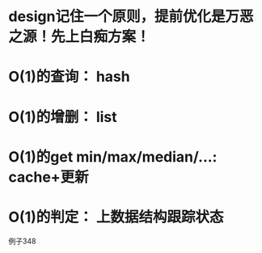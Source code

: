 # design记住一个原则，提前优化是万恶之源！先上白痴方案！

# O(1)的查询： hash

# O(1)的增删： list

# O(1)的get min/max/median/...: cache+更新

# O(1)的判定： 上数据结构跟踪状态
例子348